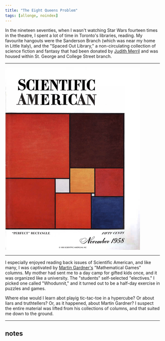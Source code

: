 ```yaml
---
title: "The Eight Queens Problem"
tags: [allonge, noindex]
---
```


In the nineteen seventies, when I wasn't watching Star Wars fourteen times in the theatre, I spent a lot of time in Toronto's libraries, reading. My favourite hangouts were the Sanderson Branch (which was near my home in Little Italy), and the "Spaced Out Library," a non-circulating collection of science fiction and fantasy that had been donated by [Judith Merril] and was housed within St. George and College Street branch.

[Judith Merril]: https://www.thestar.com/yourtoronto/once-upon-a-city-archives/2018/01/04/little-mother-of-science-fiction-birthed-new-chapter-for-genre-in-canada.html

---

[![Scientific American](/assets/images/sci-am-1958-11.gif)][square]

[square]: http://www.celebrationofmind.org/archive/miller-squares.html

---

I especially enjoyed reading back issues of Scientific American, and like many, I was captivated by [Martin Gardner's][mg] "Mathematical Games" columns. My mother had sent me to a day camp for gifted kids once, and it was organized like a university. The "students" self-selected "electives." I picked one called "Whodunnit," and it turned out to be a half-day exercise in puzzles and games.

Where else would I learn abot playig tic-tac-toe in a hypercube? Or about liars and truthtellers? Or, as it happened, about Martin Gardner? I suspect the entire material was lifted from his collections of columns, and that suited me down to the ground.

[mg]: https://en.wikipedia.org/wiki/Martin_Gardner

---

## notes

